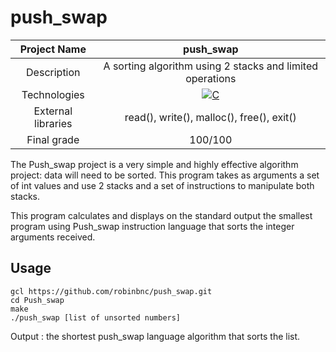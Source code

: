 # push_swap

| Project Name | push_swap |
| :-: | :-: |
| Description | A sorting algorithm using 2 stacks and limited operations |
| Technologies | <a href="#"><img alt="C" src="https://custom-icon-badges.demolab.com/badge/C-03599C.svg?logo=c-in-hexagon&logoColor=white&style=for-the-badge"></a> |
| External libraries | read(), write(), malloc(), free(), exit() |
| Final grade | 100/100 |

The Push_swap project is a very simple and highly effective algorithm project: data will need to be sorted. This program takes as arguments a set of int values and use 2 stacks and a set of instructions to manipulate both stacks.

This program calculates and displays on the standard output the smallest program using Push_swap instruction language that sorts the integer arguments received.

## Usage
```
gcl https://github.com/robinbnc/push_swap.git
cd Push_swap
make
./push_swap [list of unsorted numbers]
```
Output : the shortest push_swap language algorithm that sorts the list.
